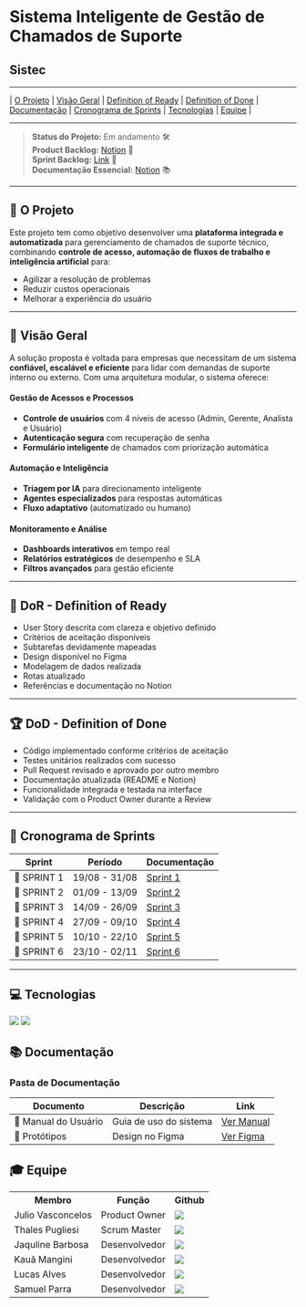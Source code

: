 # Sistema Inteligente de Gestão de Chamados de Suporte

## Sistec

---

| [O Projeto](#projeto) | [Visão Geral](#visao)  | [Definition of Ready](#dor)  | [Definition of Done](#dod) | [Documentação](#documentacaor) | [Cronograma de Sprints](#sprint) | [Tecnologias](#tecnologias) | [Equipe](#equipe) |

---

> **Status do Projeto:** Em andamento 🛠️  
> **Product Backlog:** [Notion](https://tar-stay-ec9.notion.site/Product-Backlog-1c25872c0a9281afa45cee6072936a2c?pvs=4) 📄  
> **Sprint Backlog:** [Link](https://github.com/T4lesbyte/Sistec/blob/main/Sprint-Backlog.md) 📄  
> **Documentação Essencial:** [Notion](https://tar-stay-ec9.notion.site/Ciclo-de-Vida-de-um-Chamado-1c25872c0a9281bcb642ee620d554c95?pvs=) 📚

---

## 📁 O Projeto <a id="projeto"></a>

Este projeto tem como objetivo desenvolver uma **plataforma integrada e automatizada** para gerenciamento de chamados de suporte técnico, combinando **controle de acesso, automação de fluxos de trabalho e inteligência artificial** para:

- Agilizar a resolução de problemas
- Reduzir custos operacionais
- Melhorar a experiência do usuário

---

## 🧭 Visão Geral <a id="visao"></a>

A solução proposta é voltada para empresas que necessitam de um sistema **confiável, escalável e eficiente** para lidar com demandas de suporte interno ou externo. Com uma arquitetura modular, o sistema oferece:

#### Gestão de Acessos e Processos
- **Controle de usuários** com 4 níveis de acesso (Admin, Gerente, Analista e Usuário)
- **Autenticação segura** com recuperação de senha
- **Formulário inteligente** de chamados com priorização automática

#### Automação e Inteligência
- **Triagem por IA** para direcionamento inteligente
- **Agentes especializados** para respostas automáticas
- **Fluxo adaptativo** (automatizado ou humano)

#### Monitoramento e Análise
- **Dashboards interativos** em tempo real
- **Relatórios estratégicos** de desempenho e SLA
- **Filtros avançados** para gestão eficiente

---

## 🏃‍ DoR - Definition of Ready <a id="dor"></a>
 
- User Story descrita com clareza e objetivo definido
- Critérios de aceitação disponíveis
- Subtarefas devidamente mapeadas
- Design disponível no Figma
- Modelagem de dados realizada
- Rotas atualizado
- Referências e documentação no Notion

---

## 🏆 DoD - Definition of Done <a id="dod"></a>
 
- Código implementado conforme critérios de aceitação
- Testes unitários realizados com sucesso
- Pull Request revisado e aprovado por outro membro
- Documentação atualizada (README e Notion)
- Funcionalidade integrada e testada na interface
- Validação com o Product Owner durante a Review

---

## 📅 Cronograma de Sprints <a id="sprint"></a>

| Sprint      | Período       | Documentação                                               |
| ----------- | :-----------: | ---------------------------------------------------------- |
| 🔖 SPRINT 1 | 19/08 - 31/08 | [Sprint 1](https://github.com/JaqueRBarbosa/Projeto-de-Sistemas-Orientado-a-Objetos/issues/1) |
| 🔖 SPRINT 2 | 01/09 - 13/09 | [Sprint 2](https://github.com/JaqueRBarbosa/Projeto-de-Sistemas-Orientado-a-Objetos/issues/2) |
| 🔖 SPRINT 3 | 14/09 - 26/09 | [Sprint 3](https://github.com/JaqueRBarbosa/Projeto-de-Sistemas-Orientado-a-Objetos/issues/3) |
| 🔖 SPRINT 4 | 27/09 - 09/10 | [Sprint 4](https://github.com/JaqueRBarbosa/Projeto-de-Sistemas-Orientado-a-Objetos/issues/4) |
| 🔖 SPRINT 5 | 10/10 - 22/10 | [Sprint 5](https://github.com/JaqueRBarbosa/Projeto-de-Sistemas-Orientado-a-Objetos/issues/4) |
| 🔖 SPRINT 6 | 23/10 - 02/11 | [Sprint 6](https://github.com/JaqueRBarbosa/Projeto-de-Sistemas-Orientado-a-Objetos/issues/4) |

---

## 💻 Tecnologias <a id="tecnologias"></a>
 
 <a href="https://github.com/"><img src="https://img.shields.io/badge/github-%23121011.svg?style=for-the-badge&logo=github&logoColor=white"/></a>
 <a href="https://www.figma.com/"><img src="https://img.shields.io/badge/Figma-F24E1E?style=for-the-badge&logo=figma&logoColor=white"/></a>

 ## 📚 Documentação <a id="documentacao"></a>

### Pasta de Documentação

| Documento | Descrição | Link |
|-----------|-----------|------|
| 📖 Manual do Usuário | Guia de uso do sistema | [Ver Manual](https://www.canva.com/design/DAGpV_CfDQ0/T2lIvDW_lV__wz6qthQFPA/view?utm_content=DAGpV_CfDQ0&utm_campaign=designshare&utm_medium=link2&utm_source=uniquelinks&utlId=hab6829a78a) |
| 🎨 Protótipos | Design no Figma | [Ver Figma](https://www.figma.com/design/FxSEOjV8WJS9jdf4EU5M33/Sistec-Admin?node-id=0-1&t=AQHPzJlVllva52uO-1) |

## 🎓 Equipe <a id="equipe"></a>

<div align="center">
  <table>
    <tr>
      <th>Membro</th>
      <th>Função</th>
      <th>Github</th>
    </tr>
    <tr>
      <td>Julio Vasconcelos</td>
      <td>Product Owner</td>
      <td><a href="https://github.com/JulioPVasconcelos"><img src="https://img.shields.io/badge/GitHub-100000?style=for-the-badge&logo=github&logoColor=white"</a>
    </td>
    </tr>
    <tr>
      <td>Thales Pugliesi</td>
      <td>Scrum Master</td>
      <td><a href="https://github.com/T4lesbyte"><img src="https://img.shields.io/badge/GitHub-100000?style=for-the-badge&logo=github&logoColor=white"></a></td>
    </tr>
    <tr>
      <td>Jaquline Barbosa</td>
      <td>Desenvolvedor</td>
      <td><a href="https://github.com/JaqueRBarbosa"><img src="https://img.shields.io/badge/GitHub-100000?style=for-the-badge&logo=github&logoColor=white"></a>
      </td>
     </tr>
    <tr>
      <td>Kauã Mangini</td>
      <td>Desenvolvedor</td>
      <td><a href="https:"><img src="https://img.shields.io/badge/GitHub-100000?style=for-the-badge&logo=github&logoColor=white"></a></td>
     </tr>
    <tr>
      <td>Lucas Alves</td>
      <td>Desenvolvedor</td>
      <td><a href="https://github.com/lucasleandro08"><img src="https://img.shields.io/badge/GitHub-100000?style=for-the-badge&logo=github&logoColor=white"></a>
      </td>
    </tr>
    <tr>
      <td>Samuel Parra</td>
      <td>Desenvolvedor</td>
      <td><a href="https://github.com/samuel0021"><img src="https://img.shields.io/badge/GitHub-100000?style=for-the-badge&logo=github&logoColor=white"></a></td>
     </tr>
  </table>
</div>
